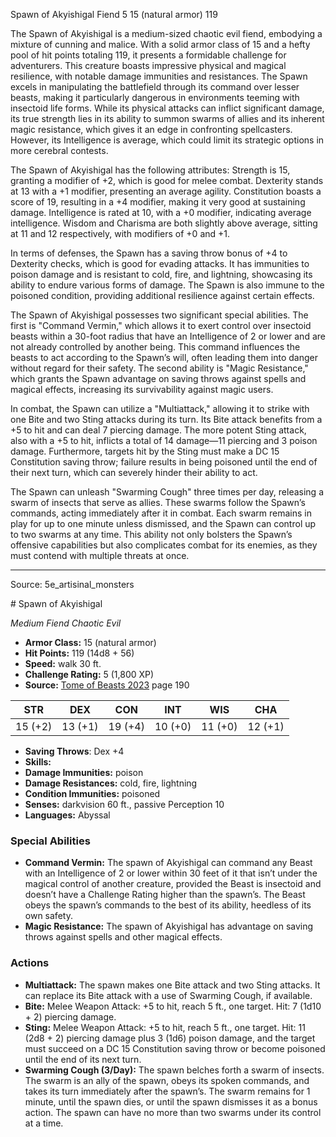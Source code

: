 <MonsterName/>Spawn of Akyishigal</MonsterName>
<CreatureType/>Fiend</CreatureType>
<CR/>5</CR>
<AC/>15 (natural armor)</AC>
<HP/>119</HP>
<summary>The Spawn of Akyishigal is a medium-sized chaotic evil fiend, embodying a mixture of cunning and malice. With a solid armor class of 15 and a hefty pool of hit points totaling 119, it presents a formidable challenge for adventurers. This creature boasts impressive physical and magical resilience, with notable damage immunities and resistances. The Spawn excels in manipulating the battlefield through its command over lesser beasts, making it particularly dangerous in environments teeming with insectoid life forms. While its physical attacks can inflict significant damage, its true strength lies in its ability to summon swarms of allies and its inherent magic resistance, which gives it an edge in confronting spellcasters. However, its Intelligence is average, which could limit its strategic options in more cerebral contests.</summary>

<detail>

The Spawn of Akyishigal has the following attributes: Strength is 15, granting a modifier of +2, which is good for melee combat. Dexterity stands at 13 with a +1 modifier, presenting an average agility. Constitution boasts a score of 19, resulting in a +4 modifier, making it very good at sustaining damage. Intelligence is rated at 10, with a +0 modifier, indicating average intelligence. Wisdom and Charisma are both slightly above average, sitting at 11 and 12 respectively, with modifiers of +0 and +1.

In terms of defenses, the Spawn has a saving throw bonus of +4 to Dexterity checks, which is good for evading attacks. It has immunities to poison damage and is resistant to cold, fire, and lightning, showcasing its ability to endure various forms of damage. The Spawn is also immune to the poisoned condition, providing additional resilience against certain effects.

The Spawn of Akyishigal possesses two significant special abilities. The first is "Command Vermin," which allows it to exert control over insectoid beasts within a 30-foot radius that have an Intelligence of 2 or lower and are not already controlled by another being. This command influences the beasts to act according to the Spawn’s will, often leading them into danger without regard for their safety. The second ability is "Magic Resistance," which grants the Spawn advantage on saving throws against spells and magical effects, increasing its survivability against magic users.

In combat, the Spawn can utilize a "Multiattack," allowing it to strike with one Bite and two Sting attacks during its turn. Its Bite attack benefits from a +5 to hit and can deal 7 piercing damage. The more potent Sting attack, also with a +5 to hit, inflicts a total of 14 damage—11 piercing and 3 poison damage. Furthermore, targets hit by the Sting must make a DC 15 Constitution saving throw; failure results in being poisoned until the end of their next turn, which can severely hinder their ability to act. 

The Spawn can unleash "Swarming Cough" three times per day, releasing a swarm of insects that serve as allies. These swarms follow the Spawn’s commands, acting immediately after it in combat. Each swarm remains in play for up to one minute unless dismissed, and the Spawn can control up to two swarms at any time. This ability not only bolsters the Spawn’s offensive capabilities but also complicates combat for its enemies, as they must contend with multiple threats at once.</detail>



---

Source: 5e_artisinal_monsters

<statblock>
# Spawn of Akyishigal

*Medium* *Fiend* *Chaotic Evil*

- **Armor Class:** 15 (natural armor)
- **Hit Points:** 119 (14d8 + 56)
- **Speed:** walk 30 ft.
- **Challenge Rating:** 5 (1,800 XP)
- **Source:** [Tome of Beasts 2023](https://koboldpress.com/kpstore/product/tome-of-beasts-1-2023-edition/) page 190

| STR | DEX | CON | INT | WIS | CHA |
| --- | --- | --- | --- | --- | --- |
| 15 (+2) | 13 (+1) | 19 (+4) | 10 (+0) | 11 (+0) | 12 (+1) |

- **Saving Throws**: Dex +4
- **Skills:** 
- **Damage Immunities:** poison
- **Damage Resistances:** cold, fire, lightning
- **Condition Immunities:** poisoned
- **Senses:** darkvision 60 ft., passive Perception 10
- **Languages:** Abyssal

### Special Abilities

- **Command Vermin:** The spawn of Akyishigal can command any Beast with an Intelligence of 2 or lower within 30 feet of it that isn’t under the magical control of another creature, provided the Beast is insectoid and doesn’t have a Challenge Rating higher than the spawn’s. The Beast obeys the spawn’s commands to the best of its ability, heedless of its own safety.
- **Magic Resistance:** The spawn of Akyishigal has advantage on saving throws against spells and other magical effects.

### Actions

- **Multiattack:** The spawn makes one Bite attack and two Sting attacks. It can replace its Bite attack with a use of Swarming Cough, if available.
- **Bite:** Melee Weapon Attack: +5 to hit, reach 5 ft., one target. Hit: 7 (1d10 + 2) piercing damage.
- **Sting:** Melee Weapon Attack: +5 to hit, reach 5 ft., one target. Hit: 11 (2d8 + 2) piercing damage plus 3 (1d6) poison damage, and the target must succeed on a DC 15 Constitution saving throw or become poisoned until the end of its next turn.
- **Swarming Cough (3/Day):** The spawn belches forth a swarm of insects. The swarm is an ally of the spawn, obeys its spoken commands, and takes its turn immediately after the spawn’s. The swarm remains for 1 minute, until the spawn dies, or until the spawn dismisses it as a bonus action. The spawn can have no more than two swarms under its control at a time.
</statblock>


